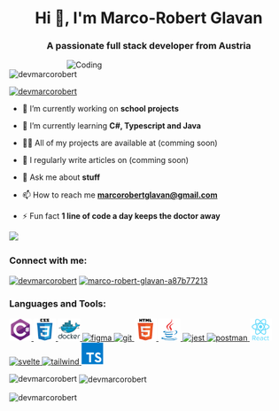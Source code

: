 <h1 align="center">Hi 👋, I'm Marco-Robert Glavan</h1>
<h3 align="center">A passionate full stack developer from Austria</h3>
<img align="right" alt="Coding" width="400" src="https://octodex.github.com/images/stormtroopocat.png">



<p align="left"> <img src="https://komarev.com/ghpvc/?username=devmarcorobert&label=Profile%20views&color=0e75b6&style=flat" alt="devmarcorobert" /> </p>

<p align="left"> <a href="https://twitter.com/devmarcorobert" target="blank"><img src="https://img.shields.io/twitter/follow/devmarcorobert?logo=twitter&style=for-the-badge" alt="devmarcorobert" /></a> </p>

- 🔭 I’m currently working on **school projects**

- 🌱 I’m currently learning **C#, Typescript and Java**

- 👨‍💻 All of my projects are available at (comming soon)

- 📝 I regularly write articles on (comming soon)

- 💬 Ask me about **stuff**

- 📫 How to reach me **marcorobertglavan@gmail.com**

- ⚡ Fun fact **1 line of code a day keeps the doctor away**

<a href="https://github.com/404"><img src="https://user-images.githubusercontent.com/73097560/115834477-dbab4500-a447-11eb-908a-139a6edaec5c.gif"></a>

<h3 align="left">Connect with me:</h3>
<p align="left">
<a href="https://twitter.com/devmarcorobert" target="blank"><img align="center" src="https://raw.githubusercontent.com/rahuldkjain/github-profile-readme-generator/master/src/images/icons/Social/twitter.svg" alt="devmarcorobert" height="30" width="40" /></a>
<a href="https://linkedin.com/in/marco-robert-glavan-a87b77213" target="blank"><img align="center" src="https://raw.githubusercontent.com/rahuldkjain/github-profile-readme-generator/master/src/images/icons/Social/linked-in-alt.svg" alt="marco-robert-glavan-a87b77213" height="30" width="40" /></a>
</p>

<h3 align="left">Languages and Tools:</h3>
<p align="left"> <a href="https://www.w3schools.com/cs/" target="_blank" rel="noreferrer"> <img src="https://raw.githubusercontent.com/devicons/devicon/master/icons/csharp/csharp-original.svg" alt="csharp" width="40" height="40"/> </a> <a href="https://www.w3schools.com/css/" target="_blank" rel="noreferrer"> <img src="https://raw.githubusercontent.com/devicons/devicon/master/icons/css3/css3-original-wordmark.svg" alt="css3" width="40" height="40"/> </a> <a href="https://www.docker.com/" target="_blank" rel="noreferrer"> <img src="https://raw.githubusercontent.com/devicons/devicon/master/icons/docker/docker-original-wordmark.svg" alt="docker" width="40" height="40"/> </a> <a href="https://www.figma.com/" target="_blank" rel="noreferrer"> <img src="https://www.vectorlogo.zone/logos/figma/figma-icon.svg" alt="figma" width="40" height="40"/> </a> <a href="https://git-scm.com/" target="_blank" rel="noreferrer"> <img src="https://www.vectorlogo.zone/logos/git-scm/git-scm-icon.svg" alt="git" width="40" height="40"/> </a> <a href="https://www.w3.org/html/" target="_blank" rel="noreferrer"> <img src="https://raw.githubusercontent.com/devicons/devicon/master/icons/html5/html5-original-wordmark.svg" alt="html5" width="40" height="40"/> </a> <a href="https://www.java.com" target="_blank" rel="noreferrer"> <img src="https://raw.githubusercontent.com/devicons/devicon/master/icons/java/java-original.svg" alt="java" width="40" height="40"/> </a> <a href="https://jestjs.io" target="_blank" rel="noreferrer"> <img src="https://www.vectorlogo.zone/logos/jestjsio/jestjsio-icon.svg" alt="jest" width="40" height="40"/> </a> <a href="https://postman.com" target="_blank" rel="noreferrer"> <img src="https://www.vectorlogo.zone/logos/getpostman/getpostman-icon.svg" alt="postman" width="40" height="40"/> </a> <a href="https://reactjs.org/" target="_blank" rel="noreferrer"> <img src="https://raw.githubusercontent.com/devicons/devicon/master/icons/react/react-original-wordmark.svg" alt="react" width="40" height="40"/> </a> <a href="https://svelte.dev" target="_blank" rel="noreferrer"> <img src="https://upload.wikimedia.org/wikipedia/commons/1/1b/Svelte_Logo.svg" alt="svelte" width="40" height="40"/> </a> <a href="https://tailwindcss.com/" target="_blank" rel="noreferrer"> <img src="https://www.vectorlogo.zone/logos/tailwindcss/tailwindcss-icon.svg" alt="tailwind" width="40" height="40"/> </a> <a href="https://www.typescriptlang.org/" target="_blank" rel="noreferrer"> <img src="https://raw.githubusercontent.com/devicons/devicon/master/icons/typescript/typescript-original.svg" alt="typescript" width="40" height="40"/> </a> </p>

<p><img align="left" src="https://github-readme-stats.vercel.app/api/top-langs?username=devmarcorobert&show_icons=true&locale=en&layout=compact" alt="devmarcorobert" /></p>

<p>&nbsp;<img align="center" src="https://github-readme-stats.vercel.app/api?username=devmarcorobert&show_icons=true&locale=en" alt="devmarcorobert" /></p>

<p><img align="center" src="https://github-readme-streak-stats.herokuapp.com/?user=devmarcorobert&" alt="devmarcorobert" /></p>

